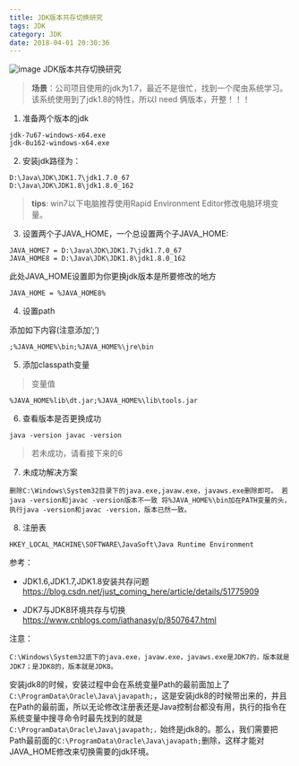 ```yaml
---
title: JDK版本共存切换研究
tags: JDK
category: JDK
date: 2018-04-01 20:30:36
---
```

![image](http://ovi3ob9p4.bkt.clouddn.com/TIETU/CT0166.jpg)
JDK版本共存切换研究
<!--more-->
> **场景**：公司项目使用的jdk为1.7，最近不是很忙，找到一个爬虫系统学习。该系统使用到了jdk1.8的特性，所以I need 俩版本，开整！！！

1. 准备两个版本的jdk

```
jdk-7u67-windows-x64.exe
jdk-8u162-windows-x64.exe
```

2. 安装jdk路径为：

```
D:\Java\JDK\JDK1.7\jdk1.7.0_67
D:\Java\JDK\JDK1.8\jdk1.8.0_162
```

> **tips**: win7以下电脑推荐使用Rapid Environment Editor修改电脑环境变量。

3. 设置两个子JAVA_HOME，一个总设置两个子JAVA_HOME:

```
JAVA_HOME7 = D:\Java\JDK\JDK1.7\jdk1.7.0_67
JAVA_HOME8 = D:\Java\JDK\JDK1.8\jdk1.8.0_162
```

此处JAVA_HOME设置即为你更换jdk版本是所要修改的地方

```
JAVA_HOME = %JAVA_HOME8%
```

4. 设置path 

添加如下内容(注意添加’;’)

```
;%JAVA_HOME%\bin;%JAVA_HOME%\jre\bin
```

5. 添加classpath变量

> 变量值

```
%JAVA_HOME%lib\dt.jar;%JAVA_HOME%\lib\tools.jar
```

6. 查看版本是否更换成功

```
java -version javac -version
```

> 若未成功，请看接下来的6

7. 未成功解决方案

```
删除C:\Windows\System32目录下的java.exe,javaw.exe，javaws.exe删除即可。 若java -version和javac -version版本不一致 将%JAVA_HOME%\bin加在PATH变量的头，执行java -version和javac -version，版本已然一致。
```
8. 注册表

```
HKEY_LOCAL_MACHINE\SOFTWARE\JavaSoft\Java Runtime Environment
```

参考：

- JDK1.6,JDK1.7,JDK1.8安装共存问题 https://blog.csdn.net/just_coming_here/article/details/51775909

-  JDK7与JDK8环境共存与切换 https://www.cnblogs.com/iathanasy/p/8507647.html


注意：

`C:\Windows\System32底下的java.exe，javaw.exe，javaws.exe是JDK7的，版本就是JDK7；是JDK8的，版本就是JDK8。`

安装jdk8的时候，安装过程中会在系统变量Path的最前面加上了`C:\ProgramData\Oracle\Java\javapath;`，这是安装jdk8的时候带出来的，并且在Path的最前面，所以无论修改注册表还是Java控制台都没有用，执行的指令在系统变量中搜寻命令时最先找到的就是`C:\ProgramData\Oracle\Java\javapath;，`始终是jdk8的。那么，我们需要把Path最前面的`C:\ProgramData\Oracle\Java\javapath;`删除，这样才能对JAVA_HOME修改来切换需要的jdk环境。
